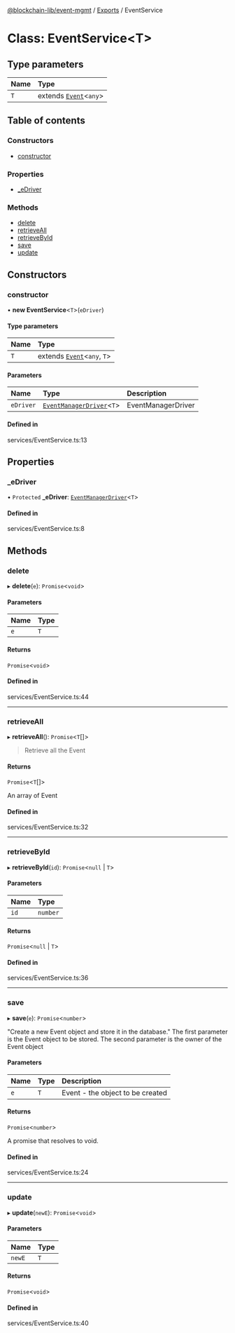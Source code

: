 [@blockchain-lib/event-mgmt](../README.md) / [Exports](../modules.md) / EventService

# Class: EventService<T\>

## Type parameters

| Name | Type |
| :------ | :------ |
| `T` | extends [`Event`](Event.md)<`any`\> |

## Table of contents

### Constructors

- [constructor](EventService.md#constructor)

### Properties

- [\_eDriver](EventService.md#_edriver)

### Methods

- [delete](EventService.md#delete)
- [retrieveAll](EventService.md#retrieveall)
- [retrieveById](EventService.md#retrievebyid)
- [save](EventService.md#save)
- [update](EventService.md#update)

## Constructors

### constructor

• **new EventService**<`T`\>(`eDriver`)

#### Type parameters

| Name | Type |
| :------ | :------ |
| `T` | extends [`Event`](Event.md)<`any`, `T`\> |

#### Parameters

| Name | Type | Description |
| :------ | :------ | :------ |
| `eDriver` | [`EventManagerDriver`](../interfaces/EventManagerDriver.md)<`T`\> | EventManagerDriver |

#### Defined in

services/EventService.ts:13

## Properties

### \_eDriver

• `Protected` **\_eDriver**: [`EventManagerDriver`](../interfaces/EventManagerDriver.md)<`T`\>

#### Defined in

services/EventService.ts:8

## Methods

### delete

▸ **delete**(`e`): `Promise`<`void`\>

#### Parameters

| Name | Type |
| :------ | :------ |
| `e` | `T` |

#### Returns

`Promise`<`void`\>

#### Defined in

services/EventService.ts:44

___

### retrieveAll

▸ **retrieveAll**(): `Promise`<`T`[]\>

> Retrieve all the Event

#### Returns

`Promise`<`T`[]\>

An array of Event

#### Defined in

services/EventService.ts:32

___

### retrieveById

▸ **retrieveById**(`id`): `Promise`<``null`` \| `T`\>

#### Parameters

| Name | Type |
| :------ | :------ |
| `id` | `number` |

#### Returns

`Promise`<``null`` \| `T`\>

#### Defined in

services/EventService.ts:36

___

### save

▸ **save**(`e`): `Promise`<`number`\>

"Create a new Event object and store it in the database."
The first parameter is the Event object to be stored. The second parameter is the owner of the Event object

#### Parameters

| Name | Type | Description |
| :------ | :------ | :------ |
| `e` | `T` | Event - the object to be created |

#### Returns

`Promise`<`number`\>

A promise that resolves to void.

#### Defined in

services/EventService.ts:24

___

### update

▸ **update**(`newE`): `Promise`<`void`\>

#### Parameters

| Name | Type |
| :------ | :------ |
| `newE` | `T` |

#### Returns

`Promise`<`void`\>

#### Defined in

services/EventService.ts:40
